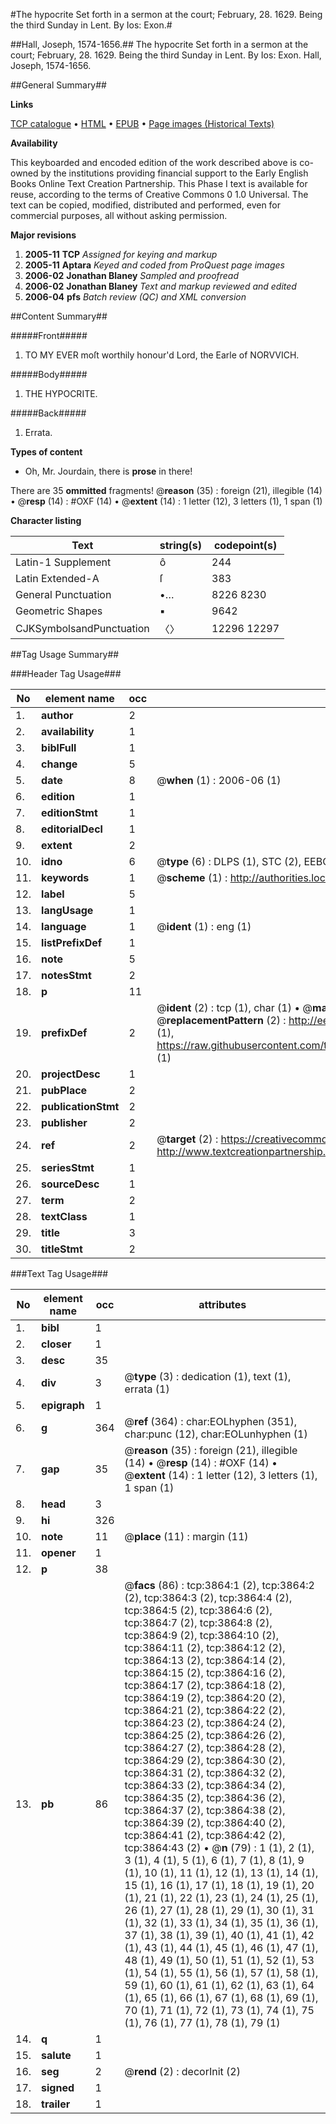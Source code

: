 #The hypocrite Set forth in a sermon at the court; February, 28. 1629. Being the third Sunday in Lent. By Ios: Exon.#

##Hall, Joseph, 1574-1656.##
The hypocrite Set forth in a sermon at the court; February, 28. 1629. Being the third Sunday in Lent. By Ios: Exon.
Hall, Joseph, 1574-1656.

##General Summary##

**Links**

[TCP catalogue](http://www.ota.ox.ac.uk/tcp/)  • 
[HTML](http://tei.it.ox.ac.uk/tcp/Texts-HTML/free/A02/A02551.html)  • 
[EPUB](http://tei.it.ox.ac.uk/tcp/Texts-EPUB/free/A02/A02551.epub) • 
[Page images (Historical Texts)](https://data.historicaltexts.jisc.ac.uk/view?pubId=eebo-99839443e&pageId=eebo-99839443e-3864-1)

**Availability**

This keyboarded and encoded edition of the
	       work described above is co-owned by the institutions
	       providing financial support to the Early English Books
	       Online Text Creation Partnership. This Phase I text is
	       available for reuse, according to the terms of Creative
	       Commons 0 1.0 Universal. The text can be copied,
	       modified, distributed and performed, even for
	       commercial purposes, all without asking permission.

**Major revisions**

1. __2005-11__ __TCP__ *Assigned for keying and markup*
1. __2005-11__ __Aptara__ *Keyed and coded from ProQuest page images*
1. __2006-02__ __Jonathan Blaney__ *Sampled and proofread*
1. __2006-02__ __Jonathan Blaney__ *Text and markup reviewed and edited*
1. __2006-04__ __pfs__ *Batch review (QC) and XML conversion*

##Content Summary##

#####Front#####

1. TO
MY EVER
moſt worthily honour'd
Lord, the Earle of
NORVVICH.

#####Body#####

1. THE
HYPOCRITE.

#####Back#####

1. Errata.

**Types of content**

  * Oh, Mr. Jourdain, there is **prose** in there!

There are 35 **ommitted** fragments! 
 @__reason__ (35) : foreign (21), illegible (14)  •  @__resp__ (14) : #OXF (14)  •  @__extent__ (14) : 1 letter (12), 3 letters (1), 1 span (1)

**Character listing**


|Text|string(s)|codepoint(s)|
|---|---|---|
|Latin-1 Supplement|ô|244|
|Latin Extended-A|ſ|383|
|General Punctuation|•…|8226 8230|
|Geometric Shapes|▪|9642|
|CJKSymbolsandPunctuation|〈〉|12296 12297|

##Tag Usage Summary##

###Header Tag Usage###

|No|element name|occ|attributes|
|---|---|---|---|
|1.|__author__|2||
|2.|__availability__|1||
|3.|__biblFull__|1||
|4.|__change__|5||
|5.|__date__|8| @__when__ (1) : 2006-06 (1)|
|6.|__edition__|1||
|7.|__editionStmt__|1||
|8.|__editorialDecl__|1||
|9.|__extent__|2||
|10.|__idno__|6| @__type__ (6) : DLPS (1), STC (2), EEBO-CITATION (1), PROQUEST (1), VID (1)|
|11.|__keywords__|1| @__scheme__ (1) : http://authorities.loc.gov/ (1)|
|12.|__label__|5||
|13.|__langUsage__|1||
|14.|__language__|1| @__ident__ (1) : eng (1)|
|15.|__listPrefixDef__|1||
|16.|__note__|5||
|17.|__notesStmt__|2||
|18.|__p__|11||
|19.|__prefixDef__|2| @__ident__ (2) : tcp (1), char (1)  •  @__matchPattern__ (2) : ([0-9\-]+):([0-9IVX]+) (1), (.+) (1)  •  @__replacementPattern__ (2) : http://eebo.chadwyck.com/downloadtiff?vid=$1&page=$2 (1), https://raw.githubusercontent.com/textcreationpartnership/Texts/master/tcpchars.xml#$1 (1)|
|20.|__projectDesc__|1||
|21.|__pubPlace__|2||
|22.|__publicationStmt__|2||
|23.|__publisher__|2||
|24.|__ref__|2| @__target__ (2) : https://creativecommons.org/publicdomain/zero/1.0/ (1), http://www.textcreationpartnership.org/docs/. (1)|
|25.|__seriesStmt__|1||
|26.|__sourceDesc__|1||
|27.|__term__|2||
|28.|__textClass__|1||
|29.|__title__|3||
|30.|__titleStmt__|2||


###Text Tag Usage###

|No|element name|occ|attributes|
|---|---|---|---|
|1.|__bibl__|1||
|2.|__closer__|1||
|3.|__desc__|35||
|4.|__div__|3| @__type__ (3) : dedication (1), text (1), errata (1)|
|5.|__epigraph__|1||
|6.|__g__|364| @__ref__ (364) : char:EOLhyphen (351), char:punc (12), char:EOLunhyphen (1)|
|7.|__gap__|35| @__reason__ (35) : foreign (21), illegible (14)  •  @__resp__ (14) : #OXF (14)  •  @__extent__ (14) : 1 letter (12), 3 letters (1), 1 span (1)|
|8.|__head__|3||
|9.|__hi__|326||
|10.|__note__|11| @__place__ (11) : margin (11)|
|11.|__opener__|1||
|12.|__p__|38||
|13.|__pb__|86| @__facs__ (86) : tcp:3864:1 (2), tcp:3864:2 (2), tcp:3864:3 (2), tcp:3864:4 (2), tcp:3864:5 (2), tcp:3864:6 (2), tcp:3864:7 (2), tcp:3864:8 (2), tcp:3864:9 (2), tcp:3864:10 (2), tcp:3864:11 (2), tcp:3864:12 (2), tcp:3864:13 (2), tcp:3864:14 (2), tcp:3864:15 (2), tcp:3864:16 (2), tcp:3864:17 (2), tcp:3864:18 (2), tcp:3864:19 (2), tcp:3864:20 (2), tcp:3864:21 (2), tcp:3864:22 (2), tcp:3864:23 (2), tcp:3864:24 (2), tcp:3864:25 (2), tcp:3864:26 (2), tcp:3864:27 (2), tcp:3864:28 (2), tcp:3864:29 (2), tcp:3864:30 (2), tcp:3864:31 (2), tcp:3864:32 (2), tcp:3864:33 (2), tcp:3864:34 (2), tcp:3864:35 (2), tcp:3864:36 (2), tcp:3864:37 (2), tcp:3864:38 (2), tcp:3864:39 (2), tcp:3864:40 (2), tcp:3864:41 (2), tcp:3864:42 (2), tcp:3864:43 (2)  •  @__n__ (79) : 1 (1), 2 (1), 3 (1), 4 (1), 5 (1), 6 (1), 7 (1), 8 (1), 9 (1), 10 (1), 11 (1), 12 (1), 13 (1), 14 (1), 15 (1), 16 (1), 17 (1), 18 (1), 19 (1), 20 (1), 21 (1), 22 (1), 23 (1), 24 (1), 25 (1), 26 (1), 27 (1), 28 (1), 29 (1), 30 (1), 31 (1), 32 (1), 33 (1), 34 (1), 35 (1), 36 (1), 37 (1), 38 (1), 39 (1), 40 (1), 41 (1), 42 (1), 43 (1), 44 (1), 45 (1), 46 (1), 47 (1), 48 (1), 49 (1), 50 (1), 51 (1), 52 (1), 53 (1), 54 (1), 55 (1), 56 (1), 57 (1), 58 (1), 59 (1), 60 (1), 61 (1), 62 (1), 63 (1), 64 (1), 65 (1), 66 (1), 67 (1), 68 (1), 69 (1), 70 (1), 71 (1), 72 (1), 73 (1), 74 (1), 75 (1), 76 (1), 77 (1), 78 (1), 79 (1)|
|14.|__q__|1||
|15.|__salute__|1||
|16.|__seg__|2| @__rend__ (2) : decorInit (2)|
|17.|__signed__|1||
|18.|__trailer__|1||
